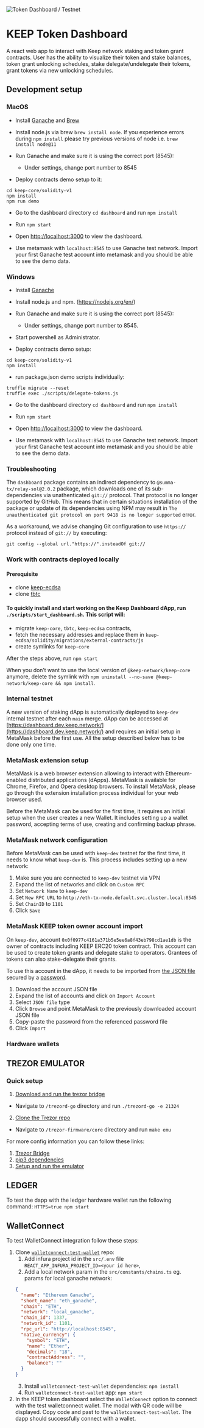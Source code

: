 ![Token Dashboard / Testnet](https://github.com/keep-network/keep-core/actions/workflows/dashboard-testnet.yml/badge.svg?branch=master&event=push)

# KEEP Token Dashboard

A react web app to interact with Keep network staking and token grant contracts.
User has the ability to visualize their token and stake balances, token grant unlocking schedules, stake delegate/undelegate their tokens, grant tokens via new unlocking schedules.

## Development setup

### MacOS

- Install [Ganache](http://truffleframework.com/ganache/) and [Brew](https://brew.sh/)
- Install node.js via brew `brew install node`. If you experience errors during `npm install` please try previous versions of node i.e. `brew install node@11`
- Run Ganache and make sure it is using the correct port (8545):

  - Under settings, change port number to 8545

- Deploy contracts demo setup to it:

```
cd keep-core/solidity-v1
npm install
npm run demo
```

- Go to the dashboard directory `cd dashboard` and run `npm install`

- Run `npm start`

- Open [http://localhost:3000](http://localhost:3000) to view the dashboard.

- Use metamask with `localhost:8545` to use Ganache test network. Import your first Ganache test account into metamask and you should be able to see the demo data.

### Windows

- Install [Ganache](https://github.com/trufflesuite/ganache/releases)
- Install node.js and npm. (https://nodejs.org/en/)
- Run Ganache and make sure it is using the correct port (8545):
  - Under settings, change port number to 8545.
- Start powershell as Administrator.

- Deploy contracts demo setup:

```
cd keep-core/solidity-v1
npm install
```

- run package.json demo scripts individually:

```
truffle migrate --reset
truffle exec ./scripts/delegate-tokens.js
```

- Go to the dashboard directory `cd dashboard` and run `npm install`

- Run `npm start`

- Open [http://localhost:3000](http://localhost:3000) to view the dashboard.

- Use metamask with `localhost:8545` to use Ganache test network. Import your first Ganache test account into metamask and you should be able to see the demo data.

### Troubleshooting

The `dashboard` package contains an indirect dependency to
`@summa-tx/relay-sol@2.0.2` package, which downloads one of its sub-dependencies
via unathenticated `git://` protocol. That protocol is no longer supported by
GitHub. This means that in certain situations installation of the package or
update of its dependencies using NPM may result in `The unauthenticated git
protocol on port 9418 is no longer supported` error.

As a workaround, we advise changing Git configuration to use `https://` protocol
instead of `git://` by executing:
```
git config --global url."https://".insteadOf git://
```

### Work with contracts deployed locally

#### Prerequisite

- clone [keep-ecdsa](https://github.com/keep-network/keep-ecdsa)
- clone [tbtc](https://github.com/keep-network/tbtc)

#### To quickly install and start working on the Keep Dashboard dApp, run `./scripts/start_dashboard.sh`. This script will:

- migrate `keep-core`, `tbtc`, `keep-ecdsa` contracts,
- fetch the necessary addresses and replace them in `keep-ecdsa/solidity/migrations/external-contracts/js`
- create symlinks for `keep-core`

After the steps above, run `npm start`

When you don’t want to use the local version of `@keep-network/keep-core` anymore, delete the symlink with `npm uninstall --no-save @keep-network/keep-core && npm install`.

### Internal testnet

A new version of staking dApp is automatically deployed to `keep-dev` internal testnet after each `main` merge. dApp can be accessed at [https://dashboard.dev.keep.network/](https://dashboard.dev.keep.network/) and requires an initial setup in MetaMask before the first use. All the setup described below has to be done only one time.

### MetaMask extension setup

MetaMask is a web browser extension allowing to interact with Ethereum-enabled distributed applications (dApps). MetaMask is available for Chrome, Firefox, and Opera desktop browsers. To install MetaMask, please go through the extension installation process individual for your web browser used.

Before the MetaMask can be used for the first time, it requires an initial setup when the user creates a new Wallet. It includes setting up a wallet password, accepting terms of use, creating and confirming backup phrase.

### MetaMask network configuration

Before MetaMask can be used with `keep-dev` testnet for the first time, it needs to know what `keep-dev` is. This process includes setting up a new network:

1. Make sure you are connected to `keep-dev` testnet via VPN
2. Expand the list of networks and click on `Custom RPC`
3. Set `Network Name` to `keep-dev`
4. Set `New RPC URL` to `http://eth-tx-node.default.svc.cluster.local:8545`
5. Set `ChainID` to `1101`
6. Click `Save`

### MetaMask KEEP token owner account import

On `keep-dev`, account `0x0f0977c4161a371b5e5ee6a8f43eb798cd1ae1db` is the owner of contracts including KEEP ERC20 token contract. This account can be used to create token grants and delegate stake to operators. Grantees of tokens can also stake-delegate their grants.

To use this account in the dApp, it needs to be imported from [the JSON file](https://github.com/keep-network/keep-core/blob/main/private-testnet/keyfiles/UTC--2019-03-27T19-05-16.429364100Z--0f0977c4161a371b5e5ee6a8f43eb798cd1ae1db) secured by a [password](https://github.com/keep-network/keep-core/blob/main/private-testnet/eth-account-password.txt).

1. Download the account JSON file
2. Expand the list of accounts and click on `Import Account`
3. Select `JSON file` type
4. Click `Browse` and point MetaMask to the previously downloaded account JSON file
5. Copy-paste the password from the referenced password file
6. Click `Import`

### Hardware wallets

## TREZOR EMULATOR

### Quick setup

1. [Download and run the trezor bridge](https://github.com/trezor/trezord-go)

- Navigate to `/trezord-go` directory and run `./trezord-go -e 21324`

2. [Clone the Trezor repo](https://github.com/trezor/trezor-firmware)

- Navigate to `/trezor-firmware/core` directory and run `make emu`

For more config information you can follow these links:

1. [Trezor Bridge](https://github.com/trezor/trezord-go)
2. [pip3 dependencies](https://github.com/trezor/trezor-firmware/blob/master/docs/core/build/index.md)
3. [Setup and run the emulator](https://github.com/trezor/trezor-firmware/blob/master/docs/core/emulator/index.md)

## LEDGER

To test the dapp with the ledger hardware wallet run the following command:
`HTTPS=true npm start`

## WalletConnect

To test WalletConnect integration follow these steps:

1. Clone
   [`walletconnect-test-wallet`](https://github.com/WalletConnect/walletconnect-test-wallet)
   repo:
   1. Add infura project id in the `src/.env` file
      `REACT_APP_INFURA_PROJECT_ID=<your id here>`,
   2. Add a local network param in the `src/constants/chains.ts` eg. params for
      local ganache network:
   ```json
   {
     "name": "Ethereum Ganache",
     "short_name": "eth_ganache",
     "chain": "ETH",
     "network": "local_ganache",
     "chain_id": 1337,
     "network_id": 1101,
     "rpc_url": "http://localhost:8545",
     "native_currency": {
       "symbol": "ETH",
       "name": "Ether",
       "decimals": "18",
       "contractAddress": "",
       "balance": ""
     }
   }
   ```
   3. Install `walletconnect-test-wallet` dependencies: `npm install`
   4. Run `walletconnect-test-wallet` app: `npm start`
2. In the KEEP token dashboard select the `WalletConnect` option to connect with
   the test walletconnect wallet. The modal with QR code will be displayed. Copy
   code and past to the `walletconnect-test-wallet`. The dapp should successfully
   connect with a wallet.
